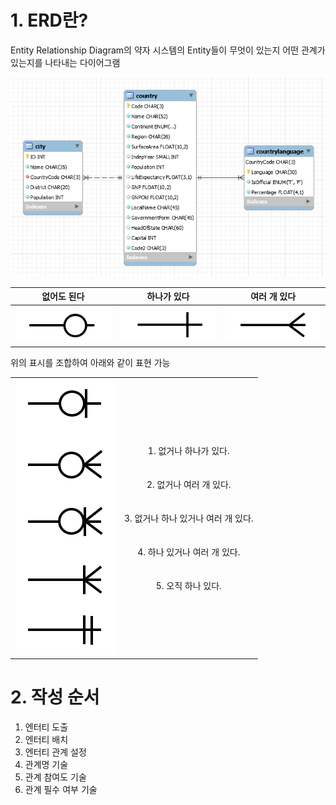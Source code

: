 # 1. ERD란?

Entity Relationship Diagram의 약자
시스템의 Entity들이 무엇이 있는지 어떤 관계가 있는지를 나타내는 다이어그램

<img src="/assets/20231025094948.png">

|              없어도 된다               |              하나가 있다               |              여러 개 있다              |
| :------------------------------------: | :------------------------------------: | :------------------------------------: |
| <img src="/assets/20231025103029.png"> | <img src="/assets/20231025103043.png"> | <img src="/assets/20231025103106.png"> |

위의 표시를 조합하여 아래와 같이 표현 가능

|                                        |                                                                                                                                                                                       |
| :------------------------------------: | :-----------------------------------------------------------------------------------------------------------------------------------------------------------------------------------: |
| <img src="/assets/20231025102244.png"> | 1. 없거나 하나가 있다.<br><br><br> 2. 없거나 여러 개 있다. <br><br><br> 3. 없거나 하나 있거나 여러 개 있다. <br><br><br> 4. 하나 있거나 여러 개 있다. <br><br><br> 5. 오직 하나 있다. |

# 2. 작성 순서

1. 엔터티 도출
2. 엔터티 배치
3. 엔터티 관계 설정
4. 관계명 기술
5. 관계 참여도 기술
6. 관계 필수 여부 기술

